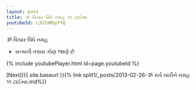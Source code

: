 ```yaml
---
layout: post
title: ૐ વિચાર વિધે નમહ ૧૧ ટાઈમ્સ
youtubeId: cJGIUMUyYfQ
---
```

 
 
 ૐ વિચાર વિધે નમહ  
 
 -  સત્યની તપાસ કોણ જાણે છે 
 
  
 
  
 
 
 
 
 
 


{% include youtubePlayer.html id=page.youtubeId %}
 
[Next]({{ site.baseurl }}{% link  split1/_posts/2013-02-26-ૐ સર્વ ચારીને નમહ ૧૧ ટાઈમ્સ.md%})
 
